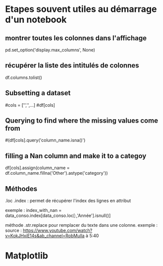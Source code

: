 # Etapes souvent utiles au démarrage d'un notebook
## montrer toutes les colonnes dans l'affichage
pd.set_option('display.max_columns', None)

## récupérer la liste des intitulés de colonnes
df.columns.tolist()

## Subsetting a dataset

#cols = ['','',...]
#df[cols]

## Querying to find where the missing values come from

#(df[cols].query('column_name.isna()')


## filling a Nan column and make it to a categoy

 df[cols].assign(column_name = df.column_name.fillna('Other').astype('category'))

## Méthodes

.loc
.index : permet de récupérer l'index des lignes en attribut

exemple : index_with_nan = data_conso.index[data_conso.loc[:,'Année'].isnull()]


méthode .str.replace pour remplacer du texte dans une colonne.
exemple : 
source : https://www.youtube.com/watch?v=KokJHxiE14s&ab_channel=RobMulla à 5:40


# Matplotlib




